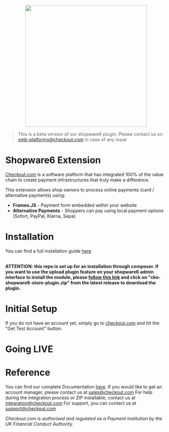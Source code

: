 <p align="center"><img src="https://www.checkout.com/static/img/logos/cko/logos/checkout.svg" width="380"></p>

> This is a beta version of our shopware6 plugin. Please contact us on smb-platforms@checkout.com in case of any issue

# Shopware6 Extension

[Checkout.com](https://www.checkout.com "Checkout.com") is a software platform that has integrated 100% of the value chain to create payment infrastructures that truly make a difference.

This extension allows shop owners to process online payments (card / alternative payments) using:
  - **Frames.JS** - Payment form embedded within your website
  - **Alternative Payments** - Shoppers can pay using local payment options (Sofort, PayPal, Klarna, Sepa)

# Installation
You can find a full installation guide [here](https://github.com/checkout/checkout-shopware6-plugin/wiki/Installation)

<br/><strong>ATTENTION: this repo is set up for an installation through composer. If you want to use the upload plugin  feature on your shopware6 admin interface to install the module, please [follow this link](https://github.com/checkout/checkout-shopware6-plugin/releases) and click on "cko-shopware6-store-plugin.zip" from the latest release to download the plugin.</strong>

# Initial Setup
If you do not have an account yet, simply go to [checkout.com](https://checkout.com/) and hit the "Get Test Account" button.

# Going LIVE


# Reference

You can find our complete Documentation [here](http://docs.checkout.com/).
If you would like to get an account manager, please contact us at sales@checkout.com
For help during the integration process or ZIP installable, contact us at integration@checkout.com
For support, you can contact us at support@checkout.com

_Checkout.com is authorised and regulated as a Payment institution by the UK Financial Conduct Authority._
